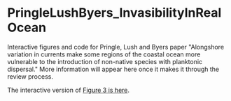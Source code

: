 # PringleLushByers_InvasibilityInRealOcean
Interactive figures and code for Pringle, Lush and Byers paper "Alongshore variation in currents make some regions of the coastal ocean more vulnerable to the introduction of non-native species with planktonic dispersal." More information will appear here once it makes it through the review process. 

The interactive version of [Figure 3 is here](https://jamiepringle.github.io/PringleLushByers_InvasibilityInRealOcean/). 
